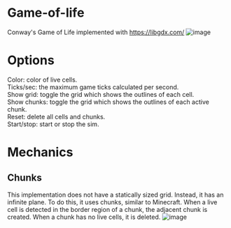 # Game-of-life
Conway's Game of Life implemented with https://libgdx.com/
![image](https://user-images.githubusercontent.com/47903664/185724909-76832540-7bce-4d7e-a4ce-90b234d9c490.png)

# Options
Color: color of live cells. <br>
Ticks/sec: the maximum game ticks calculated per second. <br>
Show grid: toggle the grid which shows the outlines of each cell. <br>
Show chunks: toggle the grid which shows the outlines of each active chunk. <br>
Reset: delete all cells and chunks. <br>
Start/stop: start or stop the sim.

# Mechanics
## Chunks
This implementation does not have a statically sized grid. Instead, it has an infinite plane. To do this, it uses chunks, similar to Minecraft. 
When a live cell is detected in the border region of a chunk, the adjacent chunk is created. When a chunk has no live cells, it is deleted.
![image](https://im5.ezgif.com/tmp/ezgif-5-9c284c998f.gif)

